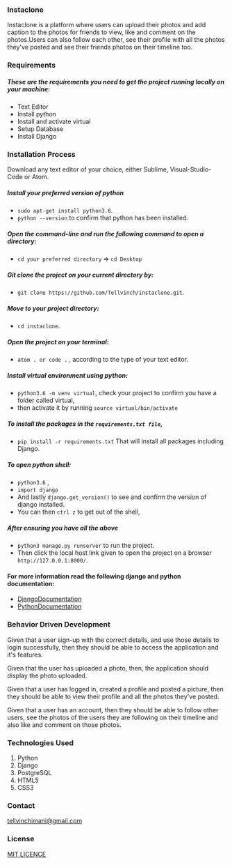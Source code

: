 
### Instaclone

Instaclone is a platform where users can upload  their photos and add caption to the photos for friends  to view, like and comment on the photos.Users can also follow each other, see their profile with all the photos they've posted and see their friends photos on their timeline too.

### Requirements
##### These are the requirements you need to get the project running locally on your machine:
  - Text Editor
  - Install python
  - Install and activate virtual
  - Setup Database
  - Install Django


### Installation Process

Download any text editor of your choice, either Sublime, Visual-Studio-Code or Atom.

##### Install your preferred version of python

  - ```sudo apt-get install python3.6```.
  - ```python --version``` to confirm that python has been installed.

##### Open the command-line and run the following command to open a directory:

  - ```cd your preferred directory``` => ```cd Desktop```

##### Git clone the project on your current directory by:

  - ```git clone https://github.com/Tellvinch/instaclone.git```.

##### Move to your project directory:

- ```cd instaclone```.

##### Open the project on your terminal:

  - ```atom . or code .``` , according to the type of your text editor.

##### Install virtual environment using python:

  - ```python3.6 -m venv virtual```, check your project to confirm you have a folder called virtual,
  - then activate it by running ```source virtual/bin/activate```
##### To install the packages in the ```requirements.txt file```,

  - ```pip install -r requirements.txt```  That will install all packages including Django.

##### To open python shell:

  - ```python3.6``` ,
  - ```import django```
  - And lastly ```django.get_version()``` to see and confirm the version of django installed.
  - You can then ```ctrl z``` to get out of the shell,

##### After ensuring you have all the above

  - ```python3 manage.py runserver``` to run the project.
  - Then click the local host link given to open the project on a browser ```http://127.0.0.1:8000/```.


#### For more information read the following django and python documentation:

  - [DjangoDocumentation](https://docs.djangoproject.com/en/1.11/intro/install/)
  - [PythonDocumentation](https://www.python.org/doc/)

### Behavior Driven Development

 Given that a user sign-up with the correct details, and use those details to login successfully, then they should be able to access the application and it's features.

 Given that the user has uploaded a photo, then, the application should display the photo uploaded.

 Given that a user has logged in, created a profile and posted a picture, then they  should be able to view their profile and all the photos they've posted.

 Given that a user has an account, then they should be able to follow other users, see the photos of the users they are following on their timeline and also like and comment on those photos.



### Technologies Used
1. Python
2. Django
3. PostgreSQL
4. HTML5
5. CSS3

### Contact

tellvinchimani@gmail.com

### License
[MIT LICENCE](https://github.com/Tellvinch/Instaclone/blob/master/License.md)